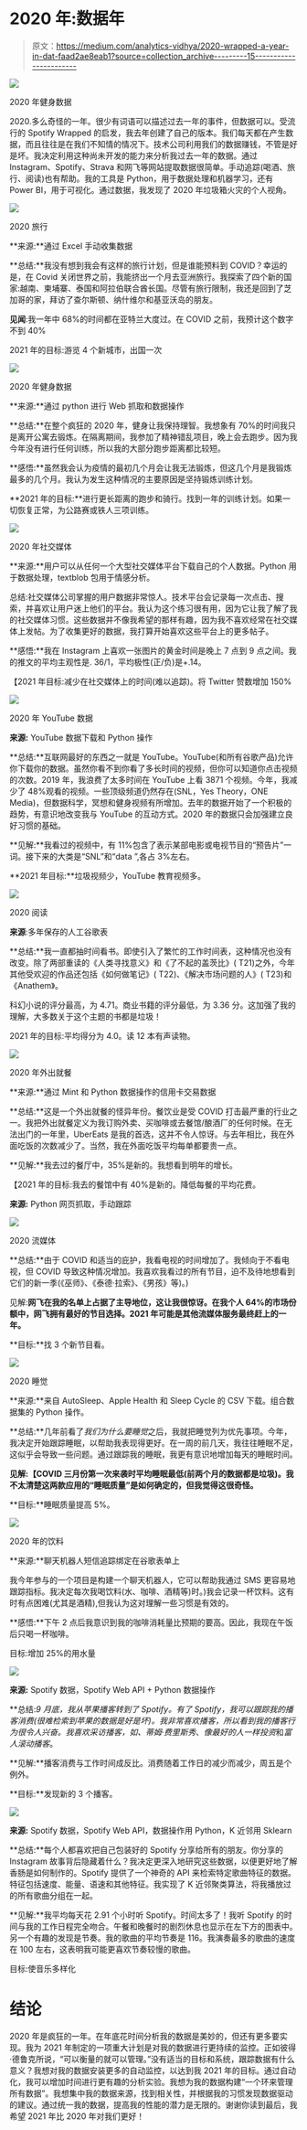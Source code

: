 # 2020 年:数据年

> 原文：<https://medium.com/analytics-vidhya/2020-wrapped-a-year-in-dat-faad2ae8eab1?source=collection_archive---------15----------------------->

![](img/5658cd2d6f4243dcc5ab1c97fd1de8ba.png)

2020 年健身数据

2020.多么奇怪的一年。很少有词语可以描述过去一年的事件，但数据可以。受流行的 Spotify Wrapped 的启发，我去年创建了自己的版本。我们每天都在产生数据，而且往往是在我们不知情的情况下。技术公司利用我们的数据赚钱，不管是好是坏。我决定利用这种尚未开发的能力来分析我过去一年的数据。通过 Instagram、Spotify、Strava 和网飞等网站提取数据很简单。手动追踪(喝酒、旅行、阅读)也有帮助。我的工具是 Python，用于数据处理和机器学习，还有 Power BI，用于可视化。通过数据，我发现了 2020 年垃圾箱火灾的个人视角。

![](img/c3392718f65dd189fc181232747d275c.png)

2020 旅行

**来源:**通过 Excel 手动收集数据

**总结:**我没有想到我会有这样的旅行计划，但是谁能预料到 COVID？幸运的是，在 Covid 关闭世界之前，我能挤出一个月去亚洲旅行。我探索了四个新的国家:越南、柬埔寨、泰国和阿拉伯联合酋长国。尽管有旅行限制，我还是回到了芝加哥的家，拜访了查尔斯顿、纳什维尔和基亚沃岛的朋友。

**见闻**:我一年中 68%的时间都在亚特兰大度过。在 COVID 之前，我预计这个数字不到 40%

2021 年的目标:游览 4 个新城市，出国一次

![](img/5658cd2d6f4243dcc5ab1c97fd1de8ba.png)

2020 年健身数据

**来源:**通过 python 进行 Web 抓取和数据操作

**总结:**在整个疯狂的 2020 年，健身让我保持理智。我想象有 70%的时间我只是离开公寓去锻炼。在隔离期间，我参加了精神错乱项目，晚上会去跑步。因为我今年没有进行任何训练，所以我的大部分跑步距离都比较短。

**感悟:**虽然我会认为疫情的最初几个月会让我无法锻炼，但这几个月是我锻炼最多的几个月。我认为发生这种情况的主要原因是坚持锻炼训练计划。

**2021 年的目标:**进行更长距离的跑步和骑行。找到一年的训练计划。如果一切恢复正常，为公路赛或铁人三项训练。

![](img/a9b93f4f11162c2b45c84b9353c790f5.png)

2020 年社交媒体

**来源:**用户可以从任何一个大型社交媒体平台下载自己的个人数据。Python 用于数据处理，textblob 包用于情感分析。

总结:社交媒体公司掌握的用户数据非常惊人。技术平台会记录每一次点击、搜索，并喜欢让用户迷上他们的平台。我认为这个练习很有用，因为它让我了解了我的社交媒体习惯。这些数据并不像我希望的那样有趣，因为我不喜欢经常在社交媒体上发帖。为了收集更好的数据，我打算开始喜欢这些平台上的更多帖子。

**感悟:**我在 Instagram 上喜欢一张图片的黄金时间是晚上 7 点到 9 点之间。我的推文的平均主观性是. 36/1，平均极性(正/负)是+.14。

【2021 年目标:减少在社交媒体上的时间(难以追踪)。将 Twitter 赞数增加 150%

![](img/7ce2ea9412e53e57a015aad900e9ff72.png)

2020 年 YouTube 数据

**来源:** YouTube 数据下载和 Python 操作

**总结:**互联网最好的东西之一就是 YouTube。YouTube(和所有谷歌产品)允许你下载你的数据。虽然你看不到你看了多长时间的视频，但你可以知道你点击视频的次数。2019 年，我浪费了太多时间在 YouTube 上看 3871 个视频。今年，我减少了 48%观看的视频。一些顶级频道仍然存在(SNL，Yes Theory，ONE Media)，但数据科学，冥想和健身视频有所增加。去年的数据开始了一个积极的趋势，有意识地改变我与 YouTube 的互动方式。2020 年的数据只会加强建立良好习惯的基础。

**见解:**我看过的视频中，有 11%包含了表示某部电影或电视节目的“预告片”一词。接下来的大类是“SNL”和“data ”,各占 3%左右。

**2021 年目标:**垃圾视频少，YouTube 教育视频多。

![](img/4f19a41e0d04bee47a04977c2f6b3643.png)

2020 阅读

**来源**:多年保存的人工谷歌表

**总结:**我一直都抽时间看书。即使引入了繁忙的工作时间表，这种情况也没有改变。除了两部重读的《人类寻找意义》和《了不起的盖茨比》( T21)之外，今年其他受欢迎的作品还包括《如何做笔记》( T22)、《解决市场问题的人》( T23)和《Anathem》。

科幻小说的评分最高，为 4.71。商业书籍的评分最低，为 3.36 分。这加强了我的理解，大多数关于这个主题的书都是垃圾！

2021 年的目标:平均得分为 4.0。读 12 本有声读物。

![](img/fe6617e6c99b92807570b96067cc00ac.png)

2020 年外出就餐

**来源:**通过 Mint 和 Python 数据操作的信用卡交易数据

**总结:**这是一个外出就餐的怪异年份。餐饮业是受 COVID 打击最严重的行业之一。我把外出就餐定义为我订购外卖、买咖啡或去餐馆/酿酒厂的任何时候。在无法出门的一年里，UberEats 是我的首选，这并不令人惊讶。与去年相比，我在外面吃饭的次数减少了。当然，我在外面吃饭平均每单都要贵一点。

**见解:**我去过的餐厅中，35%是新的。我想看到明年的增长。

【2021 年的目标:我去的餐馆中有 40%是新的。降低每餐的平均花费。

**来源:** Python 网页抓取，手动跟踪

![](img/242712d3169bbcc1cb2e80f6be65678f.png)

2020 流媒体

**总结:**由于 COVID 和适当的庇护，我看电视的时间增加了。我倾向于不看电视，但 COVID 导致这种情况增加。我喜欢我看过的所有节目，迫不及待地想看到它们的新一季(《巫师》、《泰德·拉索》、《男孩》等)。)

见解:**网飞在我的名单上占据了主导地位，这让我很惊讶。在我个人 64%的市场份额中，网飞拥有最好的节目选择。2021 年可能是其他流媒体服务最终赶上的一年。**

**目标:**找 3 个新节目看。

![](img/5d562ccfca2318b4df1bb30aeb8dc7af.png)

2020 睡觉

**来源:**来自 AutoSleep、Apple Health 和 Sleep Cycle 的 CSV 下载。组合数据集的 Python 操作。

**总结:**几年前看了*我们为什么要睡觉*之后，我就把睡觉列为优先事项。今年，我决定开始跟踪睡眠，以帮助我表现得更好。在一周的前几天，我往往睡眠不足，这似乎会导致一些问题。通过跟踪我的睡眠，我更有意识地增加每天的睡眠时间。

**见解:【COVID 三月份第一次来袭时平均睡眠最低(前两个月的数据都是垃圾)。我不太清楚这两款应用的“睡眠质量”是如何确定的，但我觉得这很奇怪。**

**目标:**睡眠质量提高 5%。

![](img/d85e18012ccaad026e66e702a9993c38.png)

2020 年的饮料

**来源:**聊天机器人短信追踪绑定在谷歌表单上

我今年参与的一个项目是构建一个聊天机器人，它可以帮助我通过 SMS 更容易地跟踪指标。我决定每次我喝饮料(水、咖啡、酒精等)时。)我会记录一杯饮料。这有时有点困难(尤其是酒精),但我认为这对理解一些习惯是有效的。

**感悟:**下午 2 点后我意识到我的咖啡消耗量比预期的要高。因此，我现在午饭后只喝一杯咖啡。

目标:增加 25%的用水量

![](img/b9f883478032d847d78efb3faf84039d.png)

**来源:** Spotify 数据，Spotify Web API + Python 数据操作

**总结:**9 月底，我从苹果播客转到了 Spotify。有了 Spotify，我可以跟踪我的播客消费(很难检索到苹果的数据是好是坏)。我非常喜欢播客，所以看到我的播客行为很令人兴奋。我喜欢采访播客，如*、蒂姆·费里斯秀*、*像最好的人一样投资*和*富人滚动播客*。

**见解:**播客消费与工作时间成反比。消费随着工作日的减少而减少，周五是个例外。

**目标:**发现新的 3 个播客。

![](img/f83ca3e0674f07770a2d652cfd14ed05.png)

**来源:** Spotify 数据，Spotify Web API，数据操作用 Python，K 近邻用 Sklearn

**总结:**每个人都喜欢把自己包装好的 Spotify 分享给所有的朋友。你分享的 Instagram 故事背后隐藏着什么？我决定更深入地研究这些数据，以便更好地了解香肠是如何制作的。Spotify 提供了一个神奇的 API 来检索特定歌曲特征的数据。特征包括速度、能量、语速和其他特征。我实现了 K 近邻聚类算法，将我播放过的所有歌曲分组在一起。

**见解:**我平均每天花 2.91 个小时听 Spotify。时间太多了！我听 Spotify 的时间与我的工作日程完全吻合。午餐和晚餐时的剧烈休息也显示在左下方的图表中。另一个有趣的发现是节奏。我的歌曲的平均节奏是 116。我演奏最多的歌曲的速度在 100 左右，这表明我可能更喜欢节奏较慢的歌曲。

目标:使音乐多样化

# **结论**

2020 年是疯狂的一年。在年底花时间分析我的数据是美妙的，但还有更多要实现。我为 2021 年制定的一项重大计划是对我的数据进行更持续的监控。正如彼得·德鲁克所说，“可以衡量的就可以管理。”没有适当的目标和系统，跟踪数据有什么意义？我想对我的数据安装更多的自动监控，以达到我 2021 年的目标。通过自动化，我可以增加时间进行更有趣的分析实验。我想为我的数据构建“一个环来管理所有数据”。我想集中我的数据来源，找到相关性，并根据我的习惯发现数据驱动的建议。通过统一我的数据，提高我的性能的潜力是无限的。谢谢你读到最后，我希望 2021 年比 2020 年对我们更好！